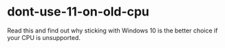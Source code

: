 # dont-use-11-on-old-cpu
Read this and find out why sticking with Windows 10 is the better choice if your CPU is unsupported.
